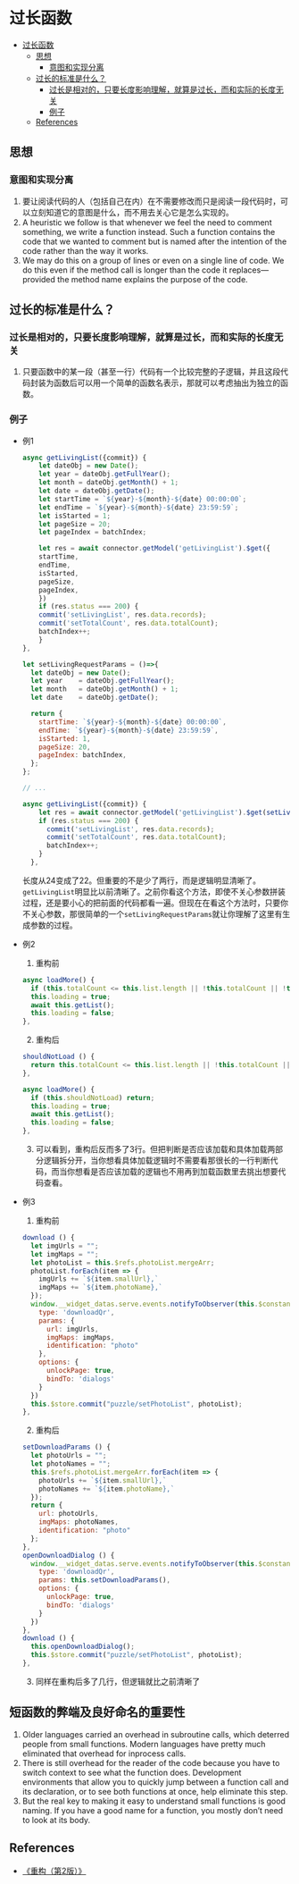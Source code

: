 # 过长函数


<!-- TOC -->

- [过长函数](#过长函数)
    - [思想](#思想)
        - [意图和实现分离](#意图和实现分离)
    - [过长的标准是什么？](#过长的标准是什么)
        - [过长是相对的，只要长度影响理解，就算是过长，而和实际的长度无关](#过长是相对的只要长度影响理解就算是过长而和实际的长度无关)
        - [例子](#例子)
    - [References](#references)

<!-- /TOC -->


## 思想
### 意图和实现分离
1. 要让阅读代码的人（包括自己在内）在不需要修改而只是阅读一段代码时，可以立刻知道它的意图是什么，而不用去关心它是怎么实现的。
2. A heuristic we follow is that whenever we feel the need to comment something, we write a function instead. Such a function contains the code that we wanted to comment but is named after the intention of the code rather than the way it works. 
3. We may do this on a group of lines or even on a single line of code. We do this even if the method call is longer than the code it replaces—provided the method name explains the purpose of the code. 


## 过长的标准是什么？
### 过长是相对的，只要长度影响理解，就算是过长，而和实际的长度无关
1. 只要函数中的某一段（甚至一行）代码有一个比较完整的子逻辑，并且这段代码封装为函数后可以用一个简单的函数名表示，那就可以考虑抽出为独立的函数。

### 例子
* 例1
  ```js
  async getLivingList({commit}) {
      let dateObj = new Date();
      let year = dateObj.getFullYear();
      let month = dateObj.getMonth() + 1;
      let date = dateObj.getDate();
      let startTime = `${year}-${month}-${date} 00:00:00`;
      let endTime = `${year}-${month}-${date} 23:59:59`;
      let isStarted = 1;
      let pageSize = 20;
      let pageIndex = batchIndex;

      let res = await connector.getModel('getLivingList').$get({
      startTime,
      endTime,
      isStarted,
      pageSize,
      pageIndex,
      })
      if (res.status === 200) {
      commit('setLivingList', res.data.records);
      commit('setTotalCount', res.data.totalCount);
      batchIndex++;
      }
  },
  ```

  ```js
  let setLivingRequestParams = ()=>{
    let dateObj = new Date();
    let year    = dateObj.getFullYear();
    let month   = dateObj.getMonth() + 1;
    let date    = dateObj.getDate();

    return {
      startTime: `${year}-${month}-${date} 00:00:00`,
      endTime: `${year}-${month}-${date} 23:59:59`,
      isStarted: 1,
      pageSize: 20,
      pageIndex: batchIndex,
    };
  };

  // ...

  async getLivingList({commit}) {
      let res = await connector.getModel('getLivingList').$get(setLivingRequestParams());
      if (res.status === 200) {
        commit('setLivingList', res.data.records);
        commit('setTotalCount', res.data.totalCount);
        batchIndex++;
      }
    },
  ```

  长度从24变成了22。但重要的不是少了两行，而是逻辑明显清晰了。`getLivingList`明显比以前清晰了。之前你看这个方法，即使不关心参数拼装过程，还是要小心的把前面的代码都看一遍。但现在在看这个方法时，只要你不关心参数，那很简单的一个`setLivingRequestParams`就让你理解了这里有生成参数的过程。
* 例2
  1. 重构前
  ```js
  async loadMore() {
    if (this.totalCount <= this.list.length || !this.totalCount || !this.list.length || this.loading) return;
    this.loading = true;
    await this.getList();
    this.loading = false;
  },
  ```
  2. 重构后
  ```js
  shouldNotLoad () {
    return this.totalCount <= this.list.length || !this.totalCount || !this.list.length || this.loading;
  },
  ```
  ```js
  async loadMore() {
    if (this.shouldNotLoad) return;
    this.loading = true;
    await this.getList();
    this.loading = false;
  },
  ```
  3. 可以看到，重构后反而多了3行。但把判断是否应该加载和具体加载两部分逻辑拆分开，当你想看具体加载逻辑时不需要看那很长的一行判断代码，而当你想看是否应该加载的逻辑也不用再到加载函数里去挑出想要代码查看。
* 例3
  1. 重构前
  ```js
  download () {
    let imgUrls = "";
    let imgMaps = "";
    let photoList = this.$refs.photoList.mergeArr;
    photoList.forEach(item => {
      imgUrls += `${item.smallUrl},`
      imgMaps += `${item.photoName},`
    });
    window.__widget_datas.serve.events.notifyToObserver(this.$constants.ACTION.GLOBAL_DIALOG, {
      type: 'downloadQr',
      params: {
        url: imgUrls,
        imgMaps: imgMaps,
        identification: "photo"
      },
      options: {
        unlockPage: true,
        bindTo: 'dialogs'
      }
    })
    this.$store.commit("puzzle/setPhotoList", photoList);
  },
  ```
  2. 重构后
  ```js
  setDownloadParams () {
    let photoUrls = "";
    let photoNames = "";
    this.$refs.photoList.mergeArr.forEach(item => {
      photoUrls += `${item.smallUrl},`
      photoNames += `${item.photoName},`
    });
    return {
      url: photoUrls,
      imgMaps: photoNames,
      identification: "photo"
    };
  },
  openDownloadDialog () {
    window.__widget_datas.serve.events.notifyToObserver(this.$constants.ACTION.GLOBAL_DIALOG, {
      type: 'downloadQr',
      params: this.setDownloadParams(),
      options: {
        unlockPage: true,
        bindTo: 'dialogs'
      }
    })
  },
  download () {
    this.openDownloadDialog();
    this.$store.commit("puzzle/setPhotoList", photoList);
  },
  ```
  3. 同样在重构后多了几行，但逻辑就比之前清晰了


 ## 短函数的弊端及良好命名的重要性
 1. Older languages carried an overhead in subroutine calls, which deterred people from small functions. Modern languages have pretty much eliminated that overhead for in­process calls. 
 2. There is still overhead for the reader of the code because you have to switch context to see what the function does. Development environments that allow you to quickly jump between a function call and its declaration, or to see both functions at once, help eliminate this step.
 3. But the real key to making it easy to understand small functions is good naming. If you have a good name for a function, you mostly don’t need to look at its body. 


## References
* [《重构（第2版）》](https://book.douban.com/subject/33400354/)
